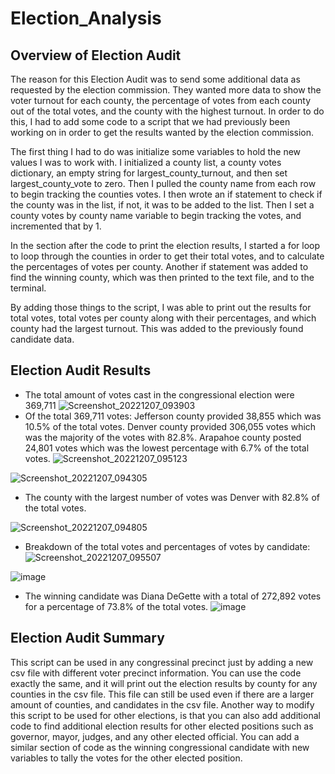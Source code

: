 # Election_Analysis
## Overview of Election Audit
The reason for this Election Audit was to send some additional data as requested by the election commission.  They wanted more data to show the voter turnout for each county, the percentage of votes from each county out of the total votes, and the county with the highest turnout.  In order to do this, I had to add some code to a script that we had previously been working on in order to get the results wanted by the election commission.


The first thing I had to do was initialize some variables to hold the new values I was to work with.  I initialized a county list, a county votes dictionary, an empty string for largest_county_turnout, and then set largest_county_vote to zero.  Then I pulled the county name from each row to begin tracking the counties votes.  I then wrote an if statement to check if the county was in the list, if not, it was to be added to the list.  Then I set a county votes by county name variable to begin tracking the votes, and incremented that by 1.


In the section after the code to print the election results, I started a for loop to loop through the counties in order to get their total votes, and to calculate the percentages of votes per county.  Another if statement was added to find the winning county, which was then printed to the text file, and to the terminal.


By adding those things to the script, I was able to print out the results for total votes, total votes per county along with their percentages, and which county had the largest turnout.  This was added to the previously found candidate data.

## Election Audit Results
* The total amount of votes cast in the congressional election were 369,711
![Screenshot_20221207_093903](https://user-images.githubusercontent.com/45715246/206208241-81895bdc-0a05-4bbf-a76f-dea15a9cb582.png)
* Of the total 369,711 votes: Jefferson county provided 38,855 which was 10.5% of the total votes.  Denver county provided 306,055 votes which was the majority of the votes with 82.8%.  Arapahoe county posted 24,801 votes which was the lowest percentage with 6.7% of the total votes.
![Screenshot_20221207_095123](https://user-images.githubusercontent.com/45715246/206211322-21001959-4d29-4884-855e-f61a8b405f3d.png)

 ![Screenshot_20221207_094305](https://user-images.githubusercontent.com/45715246/206209777-fd4ad357-a589-468e-a0f3-7d56df903e8a.png)
* The county with the largest number of votes was Denver with 82.8% of the total votes.

![Screenshot_20221207_094805](https://user-images.githubusercontent.com/45715246/206210226-507d884f-ff1a-4acb-b1cc-e7628d29d1a4.png)

* Breakdown of the total votes and percentages of votes by candidate:
![Screenshot_20221207_095507](https://user-images.githubusercontent.com/45715246/206212099-a5ceaaa1-9c05-4d3e-b549-145d92b93ef4.png)

![image](https://user-images.githubusercontent.com/45715246/206211775-36f1f720-02b5-40f0-9347-cc25aa4d199b.png)
* The winning candidate was Diana DeGette with a total of 272,892 votes for a percentage of 73.8% of the total votes.
![image](https://user-images.githubusercontent.com/45715246/206212761-2fc9397a-709a-455d-81eb-02b7311b255e.png)

## Election Audit Summary
This script can be used in any congressinal precinct just by adding a new csv file with different voter precinct information.  You can use the code exactly the same, and it will print out the election results by county for any counties in the csv file.  This file can still be used even if there are a larger amount of counties, and candidates in the csv file.  Another way to modify this script to be used for other elections, is that you can also add additional code to find additional election results for other elected positions such as governor, mayor, judges, and any other elected official.  You can add a similar section of code as the winning congressional candidate with new variables to tally the votes for the other elected position.  
